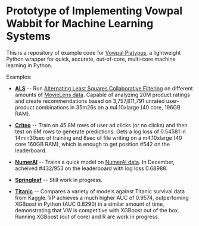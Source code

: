 # Prototype of Implementing Vowpal Wabbit for Machine Learning Systems

This is a repository of example code for [Vowpal Platypus](https://github.com/peterhurford/vowpal_platypus), a lightweight Python wrapper for quick, accurate, out-of-core, multi-core machine learning in Python.

Examples:

* **[ALS](als)** -- Run [Alternating Least Squares Collaborative Filtering](https://github.com/JohnLangford/vowpal_wabbit/wiki/Matrix-factorization-example) on different amounts of [MovieLens data](http://grouplens.org/datasets/movielens/). Capable of analyzing 20M product ratings and create recommendations based on 3,757,811,791 unrated user-product combinations in 35m26s on a m4.10xlarge (40 core, 196GB RAM).

* **[Criteo](criteo)** -- Train on 45.8M rows of user ad clicks (or no clicks) and then test on 6M rows to generate predictions. Gets a log loss of 0.54581 in 14min30sec of training and 8sec of file writing on a m4.10xlarge (40 core 160GB RAM), which is enough to get position #542 on the leaderboard.

* **[NumerAI](numerai)** -- Trains a quick model on [NumerAI data](https://numer.ai/). In December, acheived #432/953 on the leaderboard with log loss 0.68988.

* **[Springleaf](springleaf)** -- Still work in progress.

* **[Titanic](titanic)** -- Compares a variety of models against Titanic survival data from Kaggle. VP achieves a much higher AUC of 0.9574, outperfoming XGBoost in Python (AUC 0.8290) in a similar amount of time, demonstrating that VW is competitive with XGBoost out of the box. Running XGBoost (out of core) and R are work in progress.

